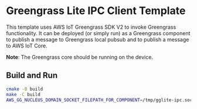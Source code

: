 # Greengrass Lite IPC Client Template

This template uses AWS IoT Greengrass SDK V2 to invoke Greengrass functionality.
It can be deployed (or simply run) as a Greengrass component to publish a
message to Greengrass local pubsub and to publish a message to AWS IoT Core.

**Note**: The Greengrass core should be running on the device.

## Build and Run

```sh
cmake -B build
make -C build
AWS_GG_NUCLEUS_DOMAIN_SOCKET_FILEPATH_FOR_COMPONENT=/tmp/gglite-ipc.socket SVCUID=auth_token ./build/sample-component
```
